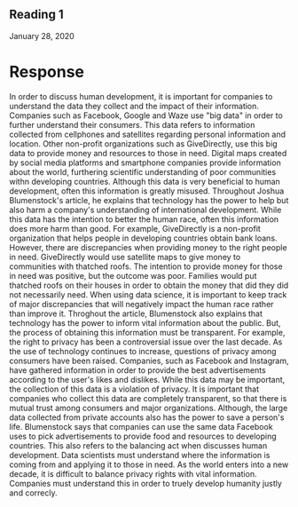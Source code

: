 ## Reading 1
January 28, 2020 

# Response
  In order to discuss human development, it is important for companies to understand the data they collect and the impact of their information. Companies such as Facebook, Google and Waze use "big data" in order to further understand their consumers. This data refers to information collected from cellphones and satellites regarding personal information and location. Other non-profit organizations such as  GiveDirectly, use this big data to provide money and resources to those in need. Digital maps created by social media platforms and smartphone companies provide information about the world, furthering scientific understanding of poor communities withn developing countries. Although this data is very beneficial to human development, often this information is greatly misused. Throughout Joshua Blumenstock's article, he explains that technology has the power to help but also harm a company's understanding of international development. 
  While this data has the intention to better the human race, often this information does more harm than good. For example, GiveDirectly is a non-profit organization that helps people in developing countries obtain bank loans. However, there are discrepancies when providing money to the right people in need. GiveDirectly would use satellite maps to give money to communities with thatched roofs. The intention to provide money for those in need was positive, but the outcome was poor. Families would put thatched roofs on their houses in order to obtain the money that did they did not necessarily need. When using data science, it is important to keep track of major discrepancies that will negatively impact the human race rather than improve it. 
  Throghout the article, Blumenstock also explains that technology has the power to inform vital information about the public. But, the process of obtaining this information must be transparent. For example, the right to privacy has been a controversial issue over the last decade. As the use of technology continues to increase, questions of  privacy among consumers have been raised. Companies, such as Facebook and Instagram, have gathered information in order to provide the best advertisements according to the user's likes and dislikes. While this data may be important, the collection of this data is a violation of privacy. It is important that companies who collect this data are completely transparent, so that there is mutual trust among consumers and major organizations. 
  Although, the large data collected from private accounts also has the power to save a person's life. Blumenstock says that companies can use the same data Facebook uses to pick advertisements to provide food and resources to developing countries. This also refers to the balancing act when discusses human development. Data scientists must understand where the information is coming from and applying it to those in need. As the world enters into a new decade, it is difficult to balance privacy rights with vital information. Companies must understand this in order to truely develop humanity justly and correcly.
  
